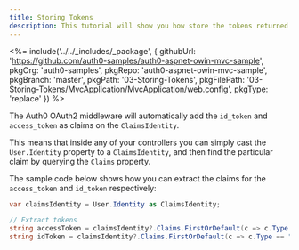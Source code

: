 ```yaml
---
title: Storing Tokens
description: This tutorial will show you how store the tokens returned from Auth0 in order to use them later on.
---
```


<%= include('../../_includes/_package', {
  githubUrl: 'https://github.com/auth0-samples/auth0-aspnet-owin-mvc-sample',
  pkgOrg: 'auth0-samples',
  pkgRepo: 'auth0-aspnet-owin-mvc-sample',
  pkgBranch: 'master',
  pkgPath: '03-Storing-Tokens',
  pkgFilePath: '03-Storing-Tokens/MvcApplication/MvcApplication/web.config',
  pkgType: 'replace'
}) %>

The Auth0 OAuth2 middleware will automatically add the `id_token` and `access_token` as claims on the `ClaimsIdentity`.

This means that inside any of your controllers you can simply cast the `User.Identity` property to a `ClaimsIdentity`, and then find the particular claim by querying the `Claims` property.

The sample code below shows how you can extract the claims for the `access_token` and `id_token` respectively:

``` csharp
var claimsIdentity = User.Identity as ClaimsIdentity;

// Extract tokens
string accessToken = claimsIdentity?.Claims.FirstOrDefault(c => c.Type == "access_token")?.Value;
string idToken = claimsIdentity?.Claims.FirstOrDefault(c => c.Type == "id_token")?.Value;
```
